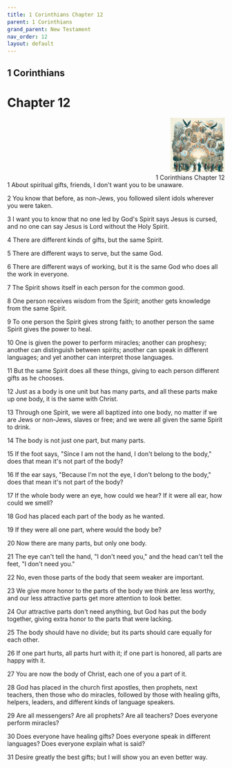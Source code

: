 ```yaml
---
title: 1 Corinthians Chapter 12
parent: 1 Corinthians
grand_parent: New Testament
nav_order: 12
layout: default
---
```


## 1 Corinthians

# Chapter 12

<div style="clear: both; text-align: right;">
    <img src="/assets/Image/1 Corinthians/500/12.jpg" alt="1 Corinthians Chapter 12" class="chapter-image" style="max-width: 25%; height: auto;"/>
    <figcaption style="font-size: 14px;">1 Corinthians Chapter 12</figcaption>
</div>
1 About spiritual gifts, friends, I don't want you to be unaware.

2 You know that before, as non-Jews, you followed silent idols wherever you were taken.

3 I want you to know that no one led by God's Spirit says Jesus is cursed, and no one can say Jesus is Lord without the Holy Spirit.

4 There are different kinds of gifts, but the same Spirit.

5 There are different ways to serve, but the same God.

6 There are different ways of working, but it is the same God who does all the work in everyone.

7 The Spirit shows itself in each person for the common good.

8 One person receives wisdom from the Spirit; another gets knowledge from the same Spirit.

9 To one person the Spirit gives strong faith; to another person the same Spirit gives the power to heal.

10 One is given the power to perform miracles; another can prophesy; another can distinguish between spirits; another can speak in different languages; and yet another can interpret those languages.

11 But the same Spirit does all these things, giving to each person different gifts as he chooses.

12 Just as a body is one unit but has many parts, and all these parts make up one body, it is the same with Christ.

13 Through one Spirit, we were all baptized into one body, no matter if we are Jews or non-Jews, slaves or free; and we were all given the same Spirit to drink.

14 The body is not just one part, but many parts.

15 If the foot says, "Since I am not the hand, I don't belong to the body," does that mean it's not part of the body?

16 If the ear says, "Because I'm not the eye, I don't belong to the body," does that mean it's not part of the body?

17 If the whole body were an eye, how could we hear? If it were all ear, how could we smell?

18 God has placed each part of the body as he wanted.

19 If they were all one part, where would the body be?

20 Now there are many parts, but only one body.

21 The eye can't tell the hand, "I don't need you," and the head can't tell the feet, "I don't need you."

22 No, even those parts of the body that seem weaker are important.

23 We give more honor to the parts of the body we think are less worthy, and our less attractive parts get more attention to look better.

24 Our attractive parts don't need anything, but God has put the body together, giving extra honor to the parts that were lacking.

25 The body should have no divide; but its parts should care equally for each other.

26 If one part hurts, all parts hurt with it; if one part is honored, all parts are happy with it.

27 You are now the body of Christ, each one of you a part of it.

28 God has placed in the church first apostles, then prophets, next teachers, then those who do miracles, followed by those with healing gifts, helpers, leaders, and different kinds of language speakers.

29 Are all messengers? Are all prophets? Are all teachers? Does everyone perform miracles?

30 Does everyone have healing gifts? Does everyone speak in different languages? Does everyone explain what is said?

31 Desire greatly the best gifts; but I will show you an even better way.


